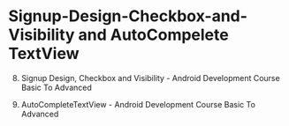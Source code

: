 # Signup-Design-Checkbox-and-Visibility and AutoCompelete TextView


08. Signup Design, Checkbox and Visibility - Android Development Course Basic To Advanced

09. AutoCompleteTextView - Android Development Course Basic To Advanced
